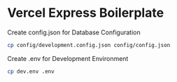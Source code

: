 # Vercel Express Boilerplate

Create config.json for Database Configuration
```bash
cp config/development.config.json config/config.json
```

Create .env for Development Environment
```bash
cp dev.env .env
```
